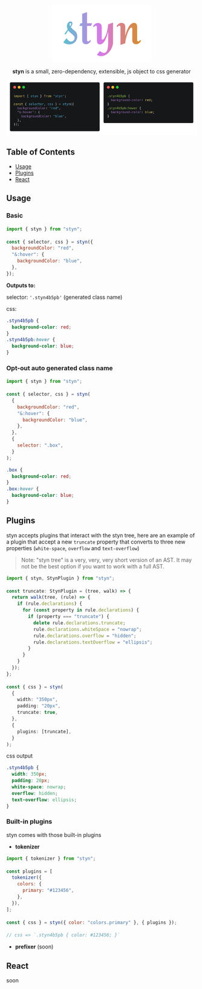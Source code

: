 <p align="center">
  <img src="./image/styn.png">
</p>

<p align="center">
<strong>styn</strong> is a small, zero-dependency, extensible, js object to css generator
</p>

<p align="center">
  <img src="./image/styn-code.png">
</p>

## Table of Contents

- [Usage](#usage)
- [Plugins](#plugins)
- [React](#react)

## Usage

### Basic

```js
import { styn } from "styn";

const { selector, css } = styn({
  backgroundColor: "red",
  "&:hover": {
    backgroundColor: "blue",
  },
});
```

**Outputs to:**

selector: `'.styn4b5pb'` (generated class name)

css:

```css
.styn4b5pb {
  background-color: red;
}
.styn4b5pb:hover {
  background-color: blue;
}
```

### Opt-out auto generated class name

```js
import { styn } from "styn";

const { selector, css } = styn(
  {
    backgroundColor: "red",
    "&:hover": {
      backgroundColor: "blue",
    },
  },
  {
    selector: ".box",
  }
);
```

```css
.box {
  background-color: red;
}
.box:hover {
  background-color: blue;
}
```

## Plugins

styn accepts plugins that interact with the styn tree, here are an example of a plugin that accept a new `truncate` property that converts to three new properties (`white-space`, `overflow` and `text-overflow`)

> Note: "styn tree" is a very, very, very short version of an AST. It may not be the best option if you want to work with a full AST.

```ts
import { styn, StynPlugin } from "styn";

const truncate: StynPlugin = (tree, walk) => {
  return walk(tree, (rule) => {
    if (rule.declarations) {
      for (const property in rule.declarations) {
        if (property === "truncate") {
          delete rule.declarations.truncate;
          rule.declarations.whiteSpace = "nowrap";
          rule.declarations.overflow = "hidden";
          rule.declarations.textOverflow = "ellipsis";
        }
      }
    }
  });
};

const { css } = styn(
  {
    width: "350px",
    padding: "20px",
    truncate: true,
  },
  {
    plugins: [truncate],
  }
);
```

css output

```css
.styn4b5pb {
  width: 350px;
  padding: 20px;
  white-space: nowrap;
  overflow: hidden;
  text-overflow: ellipsis;
}
```

### Built-in plugins

styn comes with those built-in plugins

- **tokenizer**

```js
import { tokenizer } from "styn";

const plugins = [
  tokenizer({
    colors: {
      primary: "#123456",
    },
  }),
];

const { css } = styn({ color: "colors.primary" }, { plugins });

// css => `.styn4b5pb { color: #123456; }`
```

- **prefixer** (soon)

## React

soon
